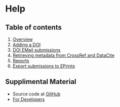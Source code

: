 Help
====

Table of contents
-----------------

1. [Overview](overview.html)
2. [Adding a DOI](add-a-doi.html)
3. [DOI EMail submissions](submissions.html)
4. [Retrieving metadata from CrossRef and DataCite](retrieving-metadata.html)
5. [Reports](reports.html)
6. [Export submissions to EPrints](export-to-eprints.html)

Supplimental Material
---------------------

- Source code at [GitHub](https://github.com/caltechlibrary/acacia)
- [For Developers](developers.html "Developer documentation")

